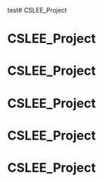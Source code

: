 test# CSLEE_Project
# CSLEE_Project
# CSLEE_Project
# CSLEE_Project
# CSLEE_Project
# CSLEE_Project
